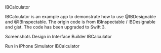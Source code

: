 IBCalculator

IBCalculator is an example app to demonstrate how to use @IBDesignable and @IBInspectable. The origin code is from IBInspectable / IBDesignable and gist. The code has been upgraded to Swift 3.

Screenshots
Design in Interface Builder
IBCalculator

Run in iPhone Simulator
IBCalculator
